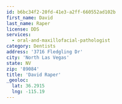 ```yaml
---
id: b6bc34f2-20fd-41e3-a2ff-660552ad102b
first_name: David
last_name: Raper
license: DDS
services:
  - oral-and-maxillofacial-pathologist
category: Dentists
address: '3716 Fledgling Dr'
city: 'North Las Vegas'
state: NV
zip: '89084'
title: 'David Raper'
_geoloc:
  lat: 36.2915
  lng: -115.19
---
```

